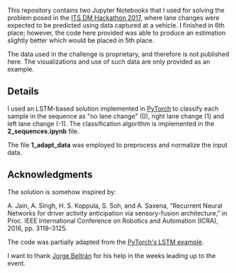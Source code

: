 This repository contains two Jupyter Notebooks that I used for solving the problem posed in the [ITS DM Hackathon 2017](http://www.itsc2017.org/hackathon.php), where lane changes were expected to be predicted using data captured at a vehicle. I finished in 6th place; however, the code here provided was able to produce an estimation slightly better which would be placed in 5th place.

The data used in the challenge is proprietary, and therefore is not published here. The visualizations and use of such data are only provided as an example.

## Details ##
I used an LSTM-based solution implemented in [PyTorch](http://pytorch.org/) to classify each sample in the sequence as "no lane change" (0), right lane change (1) and left lane change (-1). The classification algorithm is implemented in the **2_sequences.ipynb** file.

The file **1_adapt_data** was employed to preprocess and normalize the input data.

## Acknowledgments ##
The solution is somehow inspired by:

A. Jain, A. Singh, H. S. Koppula, S. Soh, and A. Saxena, “Recurrent Neural Networks for driver activity anticipation via sensory-fusion architecture,” in Proc. IEEE International Conference on Robotics and Automation (ICRA), 2016, pp. 3118–3125.

The code was partially adapted from the [PyTorch's LSTM example](http://pytorch.org/tutorials/beginner/nlp/sequence_models_tutorial.html#example-an-lstm-for-part-of-speech-tagging).

I want to thank [Jorge Beltrán](https://github.com/beltransen) for his help in the weeks leading up to the event.
